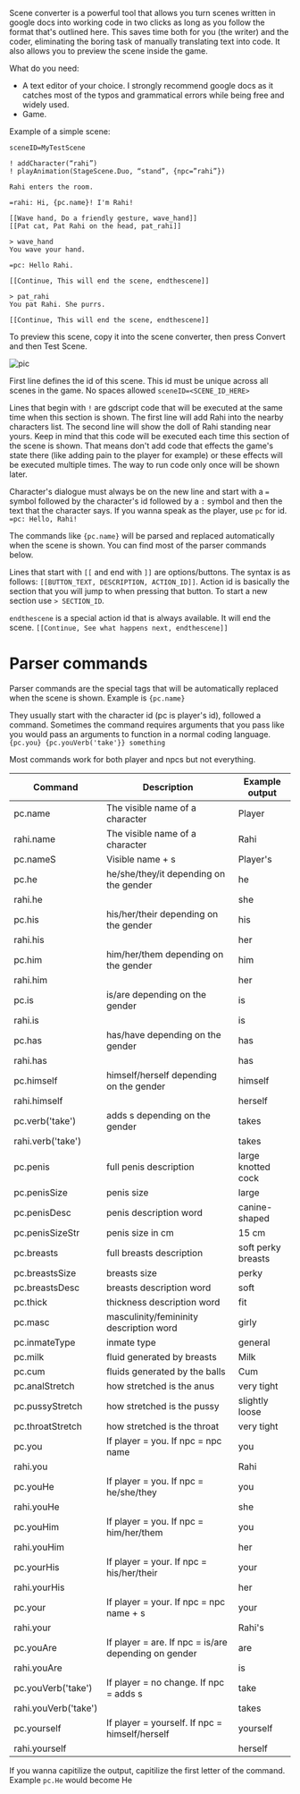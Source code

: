 Scene converter is a powerful tool that allows you turn scenes written in google docs into working code in two clicks as long as you follow the format that's outlined here. This saves time both for you (the writer) and the coder, eliminating the boring task of manually translating text into code. It also allows you to preview the scene inside the game.

What do you need:
- A text editor of your choice. I strongly recommend google docs as it catches most of the typos and grammatical errors while being free and widely used.
- Game.

Example of a simple scene:

```
sceneID=MyTestScene

! addCharacter(“rahi”)
! playAnimation(StageScene.Duo, “stand”, {npc=”rahi”})

Rahi enters the room.

=rahi: Hi, {pc.name}! I'm Rahi!

[[Wave hand, Do a friendly gesture, wave_hand]]
[[Pat cat, Pat Rahi on the head, pat_rahi]]

> wave_hand
You wave your hand.

=pc: Hello Rahi.

[[Continue, This will end the scene, endthescene]]

> pat_rahi
You pat Rahi. She purrs.

[[Continue, This will end the scene, endthescene]]

```

To preview this scene, copy it into the scene converter, then press Convert and then Test Scene.

![pic](https://user-images.githubusercontent.com/14040378/221592289-b4dfd327-6a1e-488c-af6c-5a353a8e9edc.png)

First line defines the id of this scene. This id must be unique across all scenes in the game. No spaces allowed `sceneID=<SCENE_ID_HERE>`

Lines that begin with `!` are gdscript code that will be executed at the same time when this section is shown. The first line will add Rahi into the nearby characters list. The second line will show the doll of Rahi standing near yours. Keep in mind that this code will be executed each time this section of the scene is shown. That means don't add code that effects the game's state there (like adding pain to the player for example) or these effects will be executed multiple times. The way to run code only once will be shown later.

Character's dialogue must always be on the new line and start with a `=` symbol followed by the character's id followed by a `:` symbol and then the text that the character says. If you wanna speak as the player, use `pc` for id. `=pc: Hello, Rahi!`

The commands like `{pc.name}` will be parsed and replaced automatically when the scene is shown. You can find most of the parser commands below.

Lines that start with `[[` and end with `]]` are options/buttons. The syntax is as follows: `[[BUTTON_TEXT, DESCRIPTION, ACTION_ID]]`. Action id is basically the section that you will jump to when pressing that button. To start a new section use `> SECTION_ID`.

`endthescene` is a special action id that is always available. It will end the scene. `[[Continue, See what happens next, endthescene]]`

# Parser commands
Parser commands are the special tags that will be automatically replaced when the scene is shown. Example is `{pc.name}`

They usually start with the character id (pc is player's id), followed a command. Sometimes the command requires arguments that you pass like you would pass an arguments to function in a normal coding language. `{pc.you} {pc.youVerb('take'}} something`

Most commands work for both player and npcs but not everything.


|Command|Description                  |Example output|
|-------|-----------------------------|--------------|
|pc.name| The visible name of a character| Player       |
|rahi.name| The visible name of a character| Rahi         |
|pc.nameS| Visible name + s            | Player's     |
|pc.he  | he/she/they/it depending on the gender| he           |
|rahi.he|                             | she          |
|pc.his | his/her/their depending on the gender| his          |
|rahi.his|                             | her          |
|pc.him | him/her/them depending on the gender| him          |
|rahi.him|                             | her          |
|pc.is  | is/are depending on the gender| is           |
|rahi.is|                             |is            |
|pc.has | has/have depending on the gender| has          |
|rahi.has|                             | has          |
|pc.himself| himself/herself depending on the gender| himself      |
|rahi.himself|                             | herself      |
|pc.verb('take')| adds s depending on the gender| takes        |
|rahi.verb('take')|                             | takes        |
|pc.penis| full penis description      | large knotted cock|
|pc.penisSize| penis size                  | large        |
|pc.penisDesc| penis description word      | canine-shaped|
|pc.penisSizeStr| penis size in cm            | 15 cm        |
|pc.breasts| full breasts description    | soft perky breasts|
|pc.breastsSize| breasts size                | perky        |
|pc.breastsDesc| breasts description word    | soft         |
|pc.thick| thickness description word  | fit          |
|pc.masc| masculinity/femininity description word| girly        |
|pc.inmateType| inmate type                 | general      |
|pc.milk| fluid generated by breasts  | Milk         |
|pc.cum | fluids generated by the balls| Cum          |
|pc.analStretch| how stretched is the anus   | very tight   |
|pc.pussyStretch| how stretched is the pussy  | slightly loose|
|pc.throatStretch| how stretched is the throat | very tight   |
|pc.you | If player = you. If npc = npc name| you          |
|rahi.you|                             | Rahi         |
|pc.youHe| If player = you. If npc = he/she/they| you          |
|rahi.youHe|                             | she          |
|pc.youHim| If player = you. If npc = him/her/them| you          |
|rahi.youHim|                             | her          |
|pc.yourHis| If player = your. If npc = his/her/their| your         |
|rahi.yourHis|                             | her          |
|pc.your| If player = your. If npc = npc name + s| your         |
|rahi.your|                             | Rahi's       |
|pc.youAre| If player = are. If npc = is/are depending on gender| are          |
|rahi.youAre|                             | is           |
|pc.youVerb('take')| If player = no change. If npc = adds s| take         |
|rahi.youVerb('take')|                             | takes        |
|pc.yourself| If player = yourself. If npc = himself/herself| yourself     |
|rahi.yourself|                             | herself      |

If you wanna capitilize the output, capitilize the first letter of the command. Example `pc.He` would become He